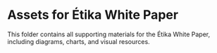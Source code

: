 # Assets for Étika White Paper

This folder contains all supporting materials for the Étika White Paper, including diagrams, charts, and visual resources.
